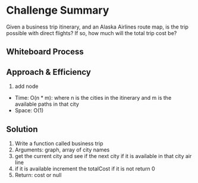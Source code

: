 # Challenge Summary
Given a business trip itinerary, and an Alaska Airlines route map, is the trip possible with direct flights? If so, how much will the total trip cost be?

## Whiteboard Process
<!-- Embedded whiteboard image -->

## Approach & Efficiency
1. add node
  - Time: O(n * m): where n is the cities in the itinerary and m is the available paths in that city
  - Space: O(1)

## Solution
1. Write a function called business trip
2. Arguments: graph, array of city names
3. get the current city and see if the next city if it is available in that city air line
4. if it is available increment the totalCost if it is not return 0
5. Return: cost or null
